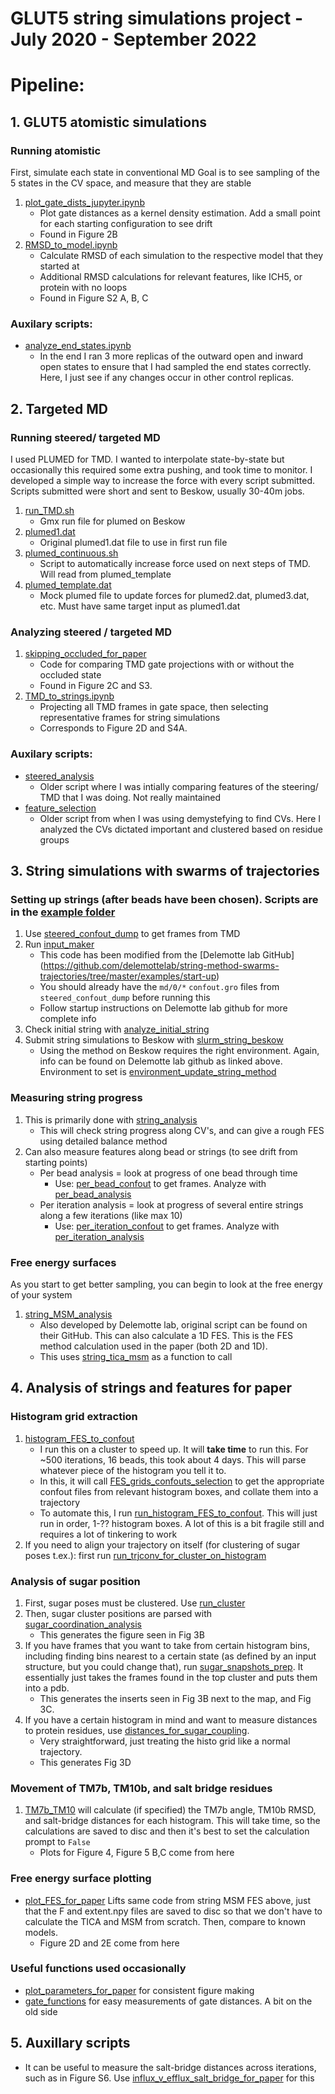 # GLUT5 string simulations project - July 2020 - September 2022



# Pipeline:
## 1. GLUT5 atomistic simulations 

### Running atomistic
First, simulate each state in conventional MD
Goal is to see sampling of the 5 states in the CV space, and measure that they are stable
1. [plot_gate_dists_jupyter.ipynb](https://github.com/semccomas/GLUT5_string/blob/master/GLUT5_atomistic/analysis/scripts/plot_gate_dists_jupyter.ipynb)
   - Plot gate distances as a kernel density estimation. Add a small point for each starting configuration to see drift
   - Found in Figure 2B
2. [RMSD_to_model.ipynb](https://github.com/semccomas/GLUT5_string/blob/master/GLUT5_atomistic/analysis/scripts/RMSD_to_model.ipynb)
   - Calculate RMSD of each simulation to the respective model that they started at
   - Additional RMSD calculations for relevant features, like ICH5, or protein with no loops
   - Found in Figure S2 A, B, C


### Auxilary scripts:
* [analyze_end_states.ipynb](https://github.com/semccomas/GLUT5_string/blob/master/GLUT5_atomistic/analysis/scripts/analyze_end_states.ipynb)
   - In the end I ran 3 more replicas of the outward open and inward open states to ensure that I had sampled the end states correctly. Here, I just see if any changes occur in other control replicas.








## 2. Targeted MD

### Running steered/ targeted MD
I used PLUMED for TMD. I wanted to interpolate state-by-state but occasionally this required some extra pushing, and took time to monitor. I developed a simple way to increase the force with every script submitted. Scripts submitted were short and sent to Beskow, usually 30-40m jobs.
1. [run_TMD.sh](https://github.com/semccomas/GLUT5_string/blob/master/steered/state_by_state_running/targeted_MD/plumed_master/run_TMD.sh)
   - Gmx run file for plumed on Beskow
2. [plumed1.dat](https://github.com/semccomas/GLUT5_string/blob/master/steered/state_by_state_running/targeted_MD/plumed_master/plumed1.dat)
   - Original plumed1.dat file to use in first run file
3. [plumed_continuous.sh](https://github.com/semccomas/GLUT5_string/blob/master/steered/state_by_state_running/targeted_MD/plumed_master/plumed_continuous.sh)
   - Script to automatically increase force used on next steps of TMD. Will read from plumed_template
4. [plumed_template.dat](https://github.com/semccomas/GLUT5_string/blob/master/steered/state_by_state_running/targeted_MD/plumed_master/plumed_template.dat)
   - Mock plumed file to update forces for plumed2.dat, plumed3.dat, etc. Must have same target input as plumed1.dat


### Analyzing steered / targeted MD
1. [skipping_occluded_for_paper](https://github.com/semccomas/GLUT5_string/blob/master/steered/analysis/scripts/skipping_occluded_for_paper.ipynb)
   - Code for comparing TMD gate projections with or without the occluded state
   - Found in Figure 2C and S3.
2. [TMD_to_strings.ipynb](https://github.com/semccomas/GLUT5_string/blob/master/steered/analysis/scripts/TMD_to_strings.ipynb)
   - Projecting all TMD frames in gate space, then selecting representative frames for string simulations
   - Corresponds to Figure 2D and S4A.


### Auxilary scripts:
* [steered_analysis](https://github.com/semccomas/GLUT5_string/blob/master/steered/analysis/scripts/steered_analysis.ipynb)
   - Older script where I was intially comparing features of the steering/ TMD that I was doing. Not really maintained
* [feature_selection](https://github.com/semccomas/GLUT5_string/blob/master/steered/analysis/scripts/feature_selection.ipynb)
   - Older script from when I was using demystefying to find CVs. Here I analyzed the CVs dictated important and clustered based on residue groups




## 3. String simulations with swarms of trajectories
### Setting up strings (after beads have been chosen). Scripts are in the [example folder](https://github.com/semccomas/GLUT5_string/tree/master/string/string_sims/TMD_initial_path/influx_BFRU_gate_CV)
1. Use [steered_confout_dump](https://github.com/semccomas/GLUT5_string/blob/master/string/string_sims/TMD_initial_path/influx_BFRU_gate_CV/steered_confout_dump.sh) to get frames from TMD
2. Run [input_maker](https://github.com/semccomas/GLUT5_string/blob/master/string/string_sims/TMD_initial_path/influx_BFRU_gate_CV/input_maker.ipynb)
   - This code has been modified from the [Delemotte lab GitHub] (https://github.com/delemottelab/string-method-swarms-trajectories/tree/master/examples/start-up)
   - You should already have the `md/0/*` `confout.gro` files from `steered_confout_dump` before running this
   - Follow startup instructions on Delemotte lab github for more complete info
3. Check initial string with [analyze_initial_string](https://github.com/semccomas/GLUT5_string/blob/master/string/string_sims/TMD_initial_path/influx_BFRU_gate_CV/analyze_initial_string.ipynb)
4. Submit string simulations to Beskow with [slurm_string_beskow](https://github.com/semccomas/GLUT5_string/blob/master/string/string_sims/TMD_initial_path/influx_BFRU_gate_CV/slurm_string_beskow.ipynb)
   - Using the method on Beskow requires the right environment. Again, info can be found on Delemotte lab github as linked above. Environment to set is [environment_update_string_method](https://github.com/semccomas/GLUT5_string/blob/master/string/analysis/scripts/conda_env/environment.yml)

### Measuring string progress
1. This is primarily done with [string_analysis](https://github.com/semccomas/GLUT5_string/blob/master/string/analysis/scripts/string_analysis.ipynb)
   - This will check string progress along CV's, and can give a rough FES using detailed balance method
2. Can also measure features along bead or strings (to see drift from starting points)
   - Per bead analysis = look at progress of one bead through time
      - Use: [per_bead_confout](https://github.com/semccomas/GLUT5_string/blob/master/string/analysis/scripts/gmx_commands/per_bead_confout_SLURM.sh) to get frames. Analyze with [per_bead_analysis](https://github.com/semccomas/GLUT5_string/blob/master/string/analysis/scripts/per_bead_analysis.ipynb)
   - Per iteration analysis = look at progress of several entire strings along a few iterations (like max 10)
      - Use: [per_iteration_confout](https://github.com/semccomas/GLUT5_string/blob/master/string/analysis/scripts/gmx_commands/per_iteration_confout_SLURM.sh) to get frames. Analyze with [per_iteration_analysis](https://github.com/semccomas/GLUT5_string/blob/master/string/analysis/scripts/per_iteration_analysis.ipynb)

### Free energy surfaces
As you start to get better sampling, you can begin to look at the free energy of your system
1. [string_MSM_analysis](https://github.com/semccomas/GLUT5_string/blob/master/string/analysis/scripts/string_MSM_analysis_TICs_deep_time-dev.ipynb)
   - Also developed by Delemotte lab, original script can be found on their GitHub. This can also calculate a 1D FES. This is the FES method calculation used in the paper (both 2D and 1D). 
   - This uses [string_tica_msm](https://github.com/semccomas/GLUT5_string/blob/master/string/analysis/scripts/string_tica_msm.py) as a function to call


## 4. Analysis of strings and features for paper
### Histogram grid extraction
1. [histogram_FES_to_confout](https://github.com/semccomas/GLUT5_string/blob/master/string/analysis/scripts/histogram_FES_to_confout.py)
   - I run this on a cluster to speed up. It will **take time** to run this. For ~500 iterations, 16 beads, this took about 4 days. This will parse whatever piece of the histogram you tell it to.
   - In this, it will call [FES_grids_confouts_selection](https://github.com/semccomas/GLUT5_string/blob/master/string/analysis/scripts/FES_grids_confouts_selection.sh) to get the appropriate confout files from relevant histogram boxes, and collate them into a trajectory
   - To automate this, I run [run_histogram_FES_to_confout](https://github.com/semccomas/GLUT5_string/blob/master/string/analysis/scripts/gmx_commands/run_histogram_FES_to_confout.sh). This will just run in order, 1-?? histogram boxes. A lot of this is a bit fragile still and requires a lot of tinkering to work
2. If you need to align your trajectory on itself (for clustering of sugar poses t.ex.): first run [run_trjconv_for_cluster_on_histogram](https://github.com/semccomas/GLUT5_string/blob/master/string/analysis/scripts/gmx_commands/run_trjconv_for_cluster_on_histograms.sh)

### Analysis of sugar position
1. First, sugar poses must be clustered. Use [run_cluster](https://github.com/semccomas/GLUT5_string/blob/master/string/analysis/scripts/gmx_commands/run_cluster.sh)
2. Then, sugar cluster positions are parsed with [sugar_coordination_analysis](https://github.com/semccomas/GLUT5_string/blob/master/string/analysis/scripts/sugar_coordination_analysis.ipynb)
   - This generates the figure seen in Fig 3B
3. If you have frames that you want to take from certain histogram bins, including finding bins nearest to a certain state (as defined by an input structure, but you could change that), run [sugar_snapshots_prep](https://github.com/semccomas/GLUT5_string/blob/master/string/analysis/scripts/sugar_snapshots_prep.ipynb). It essentially just takes the frames found in the top cluster and puts them into a pdb.
   - This generates the inserts seen in Fig 3B next to the map, and Fig 3C. 
4. If you have a certain histogram in mind and want to measure distances to protein residues, use [distances_for_sugar_coupling](https://github.com/semccomas/GLUT5_string/blob/master/string/analysis/scripts/distances_for_sugar_coupling.ipynb).
   - Very straightforward, just treating the histo grid like a normal trajectory.
   - This generates Fig 3D


### Movement of TM7b, TM10b, and salt bridge residues
1. [TM7b_TM10](https://github.com/semccomas/GLUT5_string/blob/master/string/analysis/scripts/TM7b_TM10.ipynb) will calculate (if specified) the TM7b angle, TM10b RMSD, and salt-bridge distances for each histogram. This will take time, so the calculations are saved to disc and then it's best to set the calculation prompt to `False`
   - Plots for Figure 4, Figure 5 B,C come from here



### Free energy surface plotting
* [plot_FES_for_paper](https://github.com/semccomas/GLUT5_string/blob/master/string/analysis/scripts/plot_FES_for_paper.ipynb) Lifts same code from string MSM FES above, just that the F and extent.npy files are saved to disc so that we don't have to calculate the TICA and MSM from scratch. Then, compare to known models.
   - Figure 2D and 2E come from here



### Useful functions used occasionally
* [plot_parameters_for_paper](https://github.com/semccomas/GLUT5_string/blob/master/string/analysis/scripts/plot_parameters_for_paper.py) for consistent figure making
* [gate_functions](https://github.com/semccomas/GLUT5_string/blob/master/string/analysis/scripts/gate_functions.py) for easy measurements of gate distances. A bit on the old side




## 5. Auxillary scripts
* It can be useful to measure the salt-bridge distances across iterations, such as in Figure S6. Use [influx_v_efflux_salt_bridge_for_paper](https://github.com/semccomas/GLUT5_string/blob/master/string/analysis/scripts/influx_v_efflux_salt_bridge_for_paper.ipynb) for this











